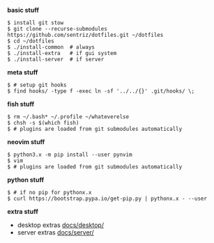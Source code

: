 **basic stuff**
```shell
$ install git stow
$ git clone --recurse-submodules https://github.com/sentriz/dotfiles.git ~/dotfiles
$ cd ~/dotfiles
$ ./install-common  # always
$ ./install-extra   # if gui system
$ ./install-server  # if server
```

**meta stuff**
```shell
$ # setup git hooks
$ find hooks/ -type f -exec ln -sf '../../{}' .git/hooks/ \;
```

**fish stuff**
```shell
$ rm ~/.bash* ~/.profile ~/whateverelse
$ chsh -s $(which fish)
$ # plugins are loaded from git submodules automatically
```

**neovim stuff**
```shell
$ python3.x -m pip install --user pynvim
$ vim
$ # plugins are loaded from git submodules automatically
```

**python stuff**
```shell
$ # if no pip for pythonx.x
$ curl https://bootstrap.pypa.io/get-pip.py | pythonx.x - --user
```

**extra stuff**
  - desktop extras [docs/desktop/](https://github.com/sentriz/dotfiles/tree/master/docs/desktop)  
  - server extras [docs/server/](https://github.com/sentriz/dotfiles/tree/master/docs/server)  
